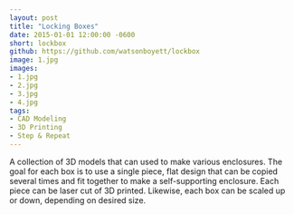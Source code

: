 ```yaml
---
layout: post
title: "Locking Boxes"
date: 2015-01-01 12:00:00 -0600
short: lockbox
github: https://github.com/watsonboyett/lockbox
image: 1.jpg
images:
- 1.jpg
- 2.jpg
- 3.jpg
- 4.jpg
tags:
- CAD Modeling
- 3D Printing
- Step & Repeat
---
```


A collection of 3D models that can used to make various enclosures. The goal for each box is to use a single piece, flat design that can be copied several times and fit together to make a self-supporting enclosure. Each piece can be laser cut of 3D printed. Likewise, each box can be scaled up or down, depending on desired size.

